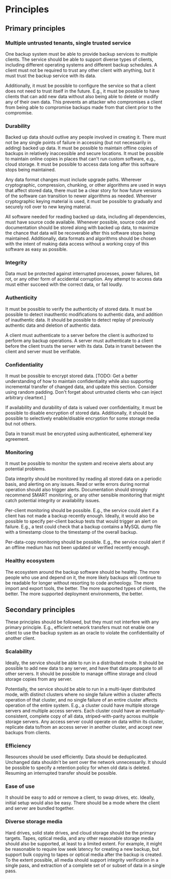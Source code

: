 # Principles

## Primary principles

### Multiple untrusted tenants, single trusted service

One backup system must be able to provide backup services to multiple clients.
The service should be able to support diverse types of clients, including
different operating systems and different backup schedules. A client must not
be required to trust any other client with anything, but it must trust the
backup service with its data.

Additionally, it must be possible to configure the service so that a client
does not need to trust itself in the future. E.g., it must be possible to have
clients that can add new data without also being able to delete or modify any
of their own data. This prevents an attacker who compromises a client from
being able to compromise backups made from that client prior to the compromise.


### Durability

Backed up data should outlive any people involved in creating it. There must
not be any single points of failure in accessing (but not necessarily in
adding) backed up data. It must be possible to maintain offline copies of
backups in relatively inaccessible and secure locations. It must be possible to
maintain online copies in places that can't run custom software, e.g., cloud
storage. It must be possible to access data long after this software stops
being maintained.

Any data format changes must include upgrade paths. Wherever cryptographic,
compression, chunking, or other algorithms are used in ways that affect stored
data, there must be a clear story for how future versions of the software can
transition to newer algorithms as needed. Wherever cryptographic keying
material is used, it must be possible to gradually and securely roll over to
new keying material.

All software needed for reading backed up data, including all dependencies,
must have source code available. Whenever possible, source code and
documentation should be stored along with backed up data, to maximize the
chance that data will be recoverable after this software stops being
maintained. Additionally, data formats and algorithms should be chosen with the
intent of making data access without a working copy of this software as easy as
possible.


### Integrity

Data must be protected against interrupted processes, power failures, bit rot,
or any other form of accidental corruption. Any attempt to access data must
either succeed with the correct data, or fail loudly.


### Authenticity

It must be possible to verify the authenticity of stored data. It must be
possible to detect inauthentic modifications to authentic data, and addition of
inauthentic data. It should be possible to detect replay of previously
authentic data and deletion of authentic data.

A client must authenticate to a server before the client is authorized to
perform any backup operations. A server must authenticate to a client before
the client trusts the server with its data. Data in transit between the client
and server must be verifiable.


### Confidentiality

It must be possible to encrypt stored data. [TODO: Get a better understanding
of how to maintain confidentiality while also supporting incremental transfer
of changed data, and update this section. Consider using random padding. Don't
forget about untrusted clients who can inject arbitrary cleartext.]

If availability and durability of data is valued over confidentiality, it must
be possible to disable encryption of stored data. Additionally, it should be
possible to selectively enable/disable encryption for some storage media but
not others.

Data in transit must be encrypted using authenticated, ephemeral key agreement.


### Monitoring

It must be possible to monitor the system and receive alerts about any
potential problems.

Data integrity should be monitored by reading all stored data on a periodic
basis, and alerting on any issues. Read or write errors during normal operation
should also trigger alerts. Documentation should strongly recommend SMART
monitoring, or any other sensible monitoring that might catch potential
integrity or availability issues.

Per-client monitoring should be possible. E.g., the service could alert if a
client has not made a backup recently enough. Ideally, it would also be
possible to specify per-client backup tests that would trigger an alert on
failure. E.g., a test could check that a backup contains a MySQL dump file with
a timestamp close to the timestamp of the overall backup.

Per-data-copy monitoring should be possible. E.g., the service could alert if
an offline medium has not been updated or verified recently enough.


### Healthy ecosystem

The ecosystem around the backup software should be healthy. The more people who
use and depend on it, the more likely backups will continue to be readable for
longer without resorting to code archeology. The more import and export tools,
the better. The more supported types of clients, the better. The more supported
deployment environments, the better.


## Secondary principles

These principles should be followed, but they must not interfere with any
primary principle. E.g., efficient network transfers must not enable one client
to use the backup system as an oracle to violate the confidentiality of another
client.


### Scalability

Ideally, the service should be able to run in a distributed mode. It should be
possible to add new data to any server, and have that data propagate to all
other servers. It should be possible to manage offline storage and cloud
storage copies from any server.

Potentially, the service should be able to run in a multi-layer distributed
mode, with distinct clusters where no single failure within a cluster affects
operation of that cluster, and no single failure of an entire cluster affects
operation of the entire system. E.g., a cluster could have multiple storage
servers and multiple access servers. Each cluster could have an
eventually-consistent, complete copy of all data, striped-with-parity across
multiple storage servers. Any access server could operate on data within its
cluster, replicate data to/from an access server in another cluster, and accept
new backups from clients.


### Efficiency

Resources should be used efficiently. Data should be deduplicated. Unchanged
data shouldn't be sent over the network unnecessarily. It should be possible to
specify a retention policy for when old data is deleted. Resuming an
interrupted transfer should be possible.


### Ease of use

It should be easy to add or remove a client, to swap drives, etc. Ideally,
initial setup would also be easy. There should be a mode where the client and
server are bundled together.


### Diverse storage media

Hard drives, solid state drives, and cloud storage should be the primary
targets. Tapes, optical media, and any other reasonable storage media should
also be supported, at least to a limited extent. For example, it might be
reasonable to require low seek latency for creating a new backup, but support
bulk copying to tapes or optical media after the backup is created. To the
extent possible, all media should support integrity verification in a single
pass, and extraction of a complete set of or subset of data in a single pass.
